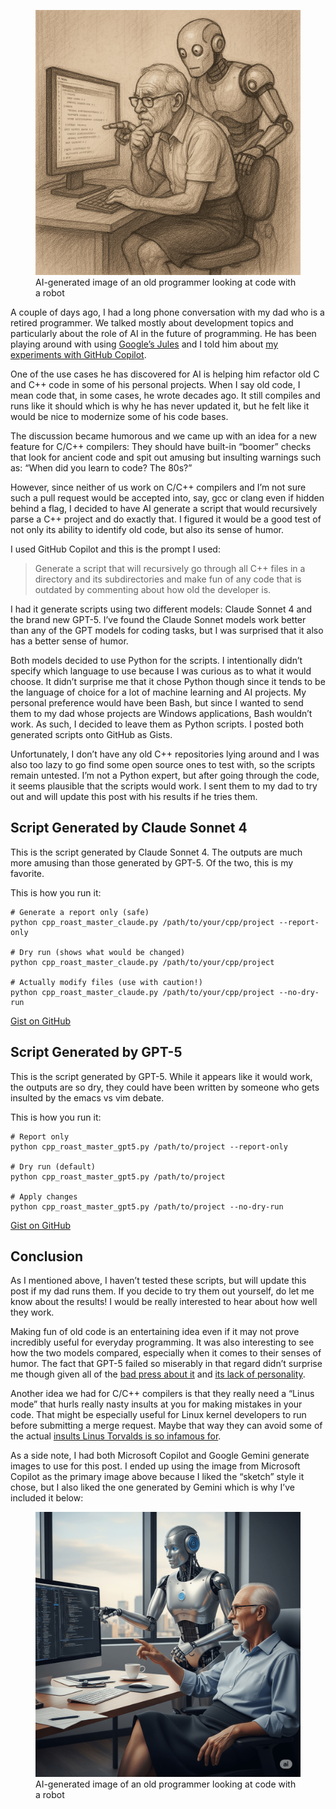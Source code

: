 <figure><a href="https://blog.alexseifert.com/?attachment_id=9654"><img loading="lazy" decoding="async" src="Copilot_20250818_091934.png" alt="AI-generated image of an old programmer looking at code with a robot"></a><figcaption>AI-generated image of an old programmer looking at code with a robot</figcaption></figure>

A couple of days ago, I had a long phone conversation with my dad who is a retired programmer. We talked mostly about development topics and particularly about the role of AI in the future of programming. He has been playing around with using [Google’s Jules](https://jules.google/) and I told him about [my experiments with GitHub Copilot](https://blog.alexseifert.com/2025/04/07/has-github-copilot-really-increased-my-productivity/).

One of the use cases he has discovered for AI is helping him refactor old C and C++ code in some of his personal projects. When I say old code, I mean code that, in some cases, he wrote decades ago. It still compiles and runs like it should which is why he has never updated it, but he felt like it would be nice to modernize some of his code bases.

The discussion became humorous and we came up with an idea for a new feature for C/C++ compilers: They should have built-in “boomer” checks that look for ancient code and spit out amusing but insulting warnings such as: “When did you learn to code? The 80s?”

However, since neither of us work on C/C++ compilers and I’m not sure such a pull request would be accepted into, say, gcc or clang even if hidden behind a flag, I decided to have AI generate a script that would recursively parse a C++ project and do exactly that. I figured it would be a good test of not only its ability to identify old code, but also its sense of humor.

I used GitHub Copilot and this is the prompt I used:

> Generate a script that will recursively go through all C++ files in a directory and its subdirectories and make fun of any code that is outdated by commenting about how old the developer is.

I had it generate scripts using two different models: Claude Sonnet 4 and the brand new GPT-5. I’ve found the Claude Sonnet models work better than any of the GPT models for coding tasks, but I was surprised that it also has a better sense of humor.

Both models decided to use Python for the scripts. I intentionally didn’t specify which language to use because I was curious as to what it would choose. It didn’t surprise me that it chose Python though since it tends to be the language of choice for a lot of machine learning and AI projects. My personal preference would have been Bash, but since I wanted to send them to my dad whose projects are Windows applications, Bash wouldn’t work. As such, I decided to leave them as Python scripts. I posted both generated scripts onto GitHub as Gists.

Unfortunately, I don’t have any old C++ repositories lying around and I was also too lazy to go find some open source ones to test with, so the scripts remain untested. I’m not a Python expert, but after going through the code, it seems plausible that the scripts would work. I sent them to my dad to try out and will update this post with his results if he tries them.

Script Generated by Claude Sonnet 4
-----------------------------------

This is the script generated by Claude Sonnet 4. The outputs are much more amusing than those generated by GPT-5. Of the two, this is my favorite.

This is how you run it:

```
# Generate a report only (safe)
python cpp_roast_master_claude.py /path/to/your/cpp/project --report-only

# Dry run (shows what would be changed)
python cpp_roast_master_claude.py /path/to/your/cpp/project

# Actually modify files (use with caution!)
python cpp_roast_master_claude.py /path/to/your/cpp/project --no-dry-run
```

[Gist on GitHub](https://gist.github.com/eiskalteschatten/492f49de70f96fd334e039c369392659)

Script Generated by GPT-5
-------------------------

This is the script generated by GPT-5. While it appears like it would work, the outputs are so dry, they could have been written by someone who gets insulted by the emacs vs vim debate.

This is how you run it:

```
# Report only
python cpp_roast_master_gpt5.py /path/to/project --report-only

# Dry run (default)
python cpp_roast_master_gpt5.py /path/to/project

# Apply changes
python cpp_roast_master_gpt5.py /path/to/project --no-dry-run
```

[Gist on GitHub](https://gist.github.com/eiskalteschatten/1b8150bf9bd1c90ddc4cd4a2f3c1a4a2)

Conclusion
----------

As I mentioned above, I haven’t tested these scripts, but will update this post if my dad runs them. If you decide to try them out yourself, do let me know about the results! I would be really interested to hear about how well they work.

Making fun of old code is an entertaining idea even if it may not prove incredibly useful for everyday programming. It was also interesting to see how the two models compared, especially when it comes to their senses of humor. The fact that GPT-5 failed so miserably in that regard didn’t surprise me though given all of the [bad press about it](https://www.techradar.com/ai-platforms-assistants/chatgpt/chatgpt-users-are-not-happy-with-gpt-5-launch-as-thousands-take-to-reddit-claiming-the-new-upgrade-is-horrible) and [its lack of personality](https://www.bleepingcomputer.com/news/artificial-intelligence/openai-releases-warmer-gpt-5-personality-but-only-for-non-thinking-model/).

Another idea we had for C/C++ compilers is that they really need a “Linus mode” that hurls really nasty insults at you for making mistakes in your code. That might be especially useful for Linux kernel developers to run before submitting a merge request. Maybe that way they can avoid some of the actual [insults Linus Torvalds is so infamous for](https://github.com/corollari/linusrants).

As a side note, I had both Microsoft Copilot and Google Gemini generate images to use for this post. I ended up using the image from Microsoft Copilot as the primary image above because I liked the “sketch” style it chose, but I also liked the one generated by Gemini which is why I’ve included it below:

<figure><a href="https://blog.alexseifert.com/?attachment_id=9655"><img loading="lazy" decoding="async" src="Gemini_Generated_Image_j3so4tj3so4tj3so.png" alt="AI-generated image of an old programmer looking at code with a robot"></a><figcaption>AI-generated image of an old programmer looking at code with a robot</figcaption></figure>